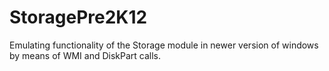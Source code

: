 # StoragePre2K12
Emulating functionality of the Storage module in newer version of windows by means of WMI and DiskPart calls.

